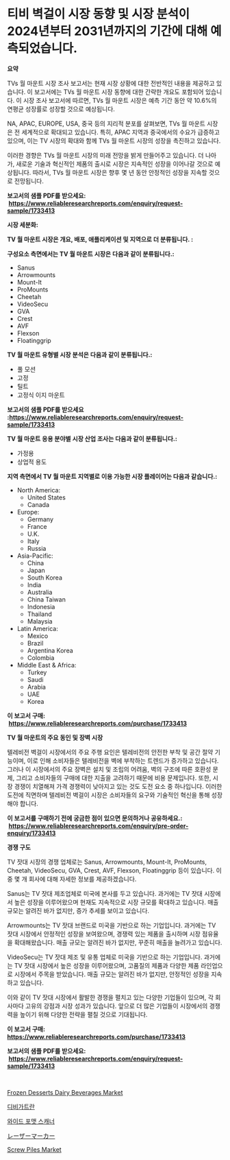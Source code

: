 <p><h1>티비 벽걸이 시장 동향 및 시장 분석이 2024년부터 2031년까지의 기간에 대해 예측되었습니다.</h1></p><p><strong>요약</strong></p>
<p><p>TVs 월 마운트 시장 조사 보고서는 현재 시장 상황에 대한 전반적인 내용을 제공하고 있습니다. 이 보고서에는 TVs 월 마운트 시장 동향에 대한 간략한 개요도 포함되어 있습니다. 이 시장 조사 보고서에 따르면, TVs 월 마운트 시장은 예측 기간 동안 약 10.6%의 연평균 성장률로 성장할 것으로 예상됩니다.</p><p>NA, APAC, EUROPE, USA, 중국 등의 지리적 분포를 살펴보면, TVs 월 마운트 시장은 전 세계적으로 확대되고 있습니다. 특히, APAC 지역과 중국에서의 수요가 급증하고 있으며, 이는 TV 시장의 확대와 함께 TVs 월 마운트 시장의 성장을 촉진하고 있습니다.</p><p>이러한 경향은 TVs 월 마운트 시장의 미래 전망을 밝게 만들어주고 있습니다. 더 나아가, 새로운 기술과 혁신적인 제품의 출시로 시장은 지속적인 성장을 이어나갈 것으로 예상됩니다. 따라서, TVs 월 마운트 시장은 향후 몇 년 동안 안정적인 성장을 지속할 것으로 전망됩니다.</p></p>
<p><strong>보고서의 샘플 PDF를 받으세요: &nbsp;<a href="https://www.reliableresearchreports.com/enquiry/request-sample/1733413">https://www.reliableresearchreports.com/enquiry/request-sample/1733413</a></strong></p>
<p><strong>시장 세분화:</strong></p>
<p><strong> TV 월 마운트 시장은 개요, 배포, 애플리케이션 및 지역으로 더 분류됩니다. :</strong></p>
<p><strong>구성요소 측면에서는 TV 월 마운트 시장은 다음과 같이 분류됩니다.:</strong></p>
<p><ul><li>Sanus</li><li>Arrowmounts</li><li>Mount-It</li><li>ProMounts</li><li>Cheetah</li><li>VideoSecu</li><li>GVA</li><li>Crest</li><li>AVF</li><li>Flexson</li><li>Floatinggrip</li></ul></p>
<p><strong> TV 월 마운트 유형별 시장 분석은 다음과 같이 분류됩니다.:</strong></p>
<p><ul><li>풀 모션</li><li>고정</li><li>틸트</li><li>고정식 이지 마운트</li></ul></p>
<p><strong>보고서의 샘플 PDF를 받으세요 :<a href="https://www.reliableresearchreports.com/enquiry/request-sample/1733413">https://www.reliableresearchreports.com/enquiry/request-sample/1733413</a></strong></p>
<p><strong> TV 월 마운트 응용 분야별 시장 산업 조사는 다음과 같이 분류됩니다.:</strong></p>
<p><ul><li>가정용</li><li>상업적 용도</li></ul></p>
<p><strong>지역 측면에서 TV 월 마운트 지역별로 이용 가능한 시장 플레이어는 다음과 같습니다.:</strong></p>
<p><ul>
    <li>
        North America:
        <ul>
            <li>United States</li>
            <li>Canada</li>
        </ul>
    </li>
    <li>
        Europe:
        <ul>
            <li>Germany</li>
            <li>France</li>
            <li>U.K.</li>
            <li>Italy</li>
            <li>Russia</li>
        </ul>
    </li>
    <li>
        Asia-Pacific:
        <ul>
            <li>China</li>
            <li>Japan</li>
            <li>South Korea</li>
            <li>India</li>
            <li>Australia</li>
            <li>China Taiwan</li>
            <li>Indonesia</li>
            <li>Thailand</li>
            <li>Malaysia</li>
        </ul>
    </li>
    <li>
        Latin America:
        <ul>
            <li>Mexico</li>
            <li>Brazil</li>
            <li>Argentina Korea</li>
            <li>Colombia</li>
        </ul>
    </li>
    <li>
        Middle East & Africa:
        <ul>
            <li>Turkey</li>
            <li>Saudi</li>
            <li>Arabia</li>
            <li>UAE</li>
            <li>Korea</li>
        </ul>
    </li>
    </ul></p>
<p><strong>이 보고서 구매: &nbsp;<a href="https://www.reliableresearchreports.com/purchase/1733413">https://www.reliableresearchreports.com/purchase/1733413</a></strong></p>
<p><strong>TV 월 마운트의 주요 동인 및 장벽 시장</strong></p>
<p><p>텔레비전 벽걸이 시장에서의 주요 주행 요인은 텔레비전의 안전한 부착 및 공간 절약 기능이며, 이로 인해 소비자들은 텔레비전을 벽에 부착하는 트렌드가 증가하고 있습니다. 그러나 이 시장에서의 주요 장벽은 설치 및 조립의 어려움, 벽의 구조에 따른 호환성 문제, 그리고 소비자들의 구매에 대한 지출을 고려하기 때문에 비용 문제입니다. 또한, 시장 경쟁이 치열해져 가격 경쟁력이 낮아지고 있는 것도 도전 요소 중 하나입니다. 이러한 도전에 직면하며 텔레비전 벽걸이 시장은 소비자들의 요구와 기술적인 혁신을 통해 성장해야 합니다.</p></p>
<p><strong>이 보고서를 구매하기 전에 궁금한 점이 있으면 문의하거나 공유하세요.: &nbsp;<a href="https://www.reliableresearchreports.com/enquiry/pre-order-enquiry/1733413">https://www.reliableresearchreports.com/enquiry/pre-order-enquiry/1733413</a></strong></p>
<p><strong>경쟁 구도</strong></p>
<p><p>TV 잣대 시장의 경쟁 업체로는 Sanus, Arrowmounts, Mount-It, ProMounts, Cheetah, VideoSecu, GVA, Crest, AVF, Flexson, Floatinggrip 등이 있습니다. 이 중 몇 개 회사에 대해 자세한 정보를 제공하겠습니다.</p><p>Sanus는 TV 잣대 제조업체로 미국에 본사를 두고 있습니다. 과거에는 TV 잣대 시장에서 높은 성장을 이루어왔으며 현재도 지속적으로 시장 규모를 확대하고 있습니다. 매출 규모는 알려진 바가 없지만, 증가 추세를 보이고 있습니다.</p><p>Arrowmounts는 TV 잣대 브랜드로 미국을 기반으로 하는 기업입니다. 과거에는 TV 잣대 시장에서 안정적인 성장을 보여왔으며, 경쟁력 있는 제품을 출시하며 시장 점유율을 확대해왔습니다. 매출 규모는 알려진 바가 없지만, 꾸준히 매출을 늘려가고 있습니다.</p><p>VideoSecu는 TV 잣대 제조 및 유통 업체로 미국을 기반으로 하는 기업입니다. 과거에는 TV 잣대 시장에서 높은 성장을 이루어왔으며, 고품질의 제품과 다양한 제품 라인업으로 시장에서 주목을 받았습니다. 매출 규모는 알려진 바가 없지만, 안정적인 성장을 지속하고 있습니다.</p><p>이와 같이 TV 잣대 시장에서 활발한 경쟁을 펼치고 있는 다양한 기업들이 있으며, 각 회사마다 고유의 강점과 시장 성과가 있습니다. 앞으로 더 많은 기업들이 시장에서의 경쟁력을 높이기 위해 다양한 전략을 펼칠 것으로 기대됩니다.</p></p>
<p><strong>이 보고서 구매: &nbsp; <a href="https://www.reliableresearchreports.com/purchase/1733413">https://www.reliableresearchreports.com/purchase/1733413</a></strong></p>
<p><strong>보고서의 샘플 PDF를 받으세요: &nbsp;<a href="https://www.reliableresearchreports.com/enquiry/request-sample/1733413">https://www.reliableresearchreports.com/enquiry/request-sample/1733413</a></strong><strong></strong></p>
<p>&nbsp;</p>
<p><p><a href="https://github.com/ChiragRp1/Market-Research-Report-List-3/blob/main/frozen-desserts-dairy-beverages-market.md">Frozen Desserts Dairy Beverages Market</a></p><p><a href="https://github.com/vsckjg50460/Market-Research-Report-List-1/blob/main/7025819185765.md">디비가트란</a></p><p><a href="https://github.com/akzkkws047661437/Market-Research-Report-List-1/blob/main/4674674185766.md">와이드 포맷 스캐너</a></p><p><a href="https://medium.com/@dangezieme/%E3%83%AC%E3%83%BC%E3%82%B6%E3%83%BC%E3%83%9E%E3%83%BC%E3%82%AB%E3%83%BC%E5%B8%82%E5%A0%B4%E3%81%AE%E6%B4%9E%E5%AF%9F-%E5%B8%82%E5%A0%B4%E5%8B%95%E5%90%91-%E6%88%90%E9%95%B7-2024%E5%B9%B4%E3%81%8B%E3%82%892031%E5%B9%B4%E3%81%BE%E3%81%A7%E3%81%AE%E4%BA%88%E6%B8%AC-ee5df080e906">レーザーマーカー</a></p><p><a href="https://view.publitas.com/reportprime-1/screw-piles-market-research-report-provides-thorough-industry-overview-which-offers-an-in-depth-analysis-of-product-trends-and-new-market-divisions/">Screw Piles Market</a></p></p>